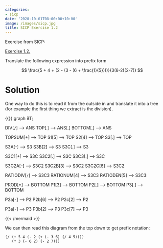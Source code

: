 ```yaml
---
categories:
- sicp
date: '2020-10-01T08:00:00+10:00'
image: /images/sicp.jpg
title: SICP Exercise 1.2
---
```


Exercise from SICP:

[Exercise 1.2.](https://mitp-content-server.mit.edu/books/content/sectbyfn/books_pres_0/6515/sicp.zip/full-text/book/book-Z-H-10.html#%25_thm_1.2) 

Translate the following expression into prefix form

$$ \frac{5 + 4 + (2 - (3 - (6 + \frac{1}{5})))}{3(6-2)(2-7)} $$

# Solution

One way to do this is to read it from the outside in and translate it into a tree (for example the first thing we extract is the division).

{{<mermaid>}}
graph BT;

DIV[`/`] --> ANS
TOP[.] --> ANS[.]
BOTTOM[.] --> ANS

TOPSUM[+] --> TOP
S1[5] --> TOP
S2[4] --> TOP
S3[.] --> TOP

S3A[-] --> S3
S3B[2] --> S3
S3C[.] --> S3

S3C1[+] --> S3C
S3C2[.] --> S3C
S3C3[.] --> S3C

S3C2A[-] --> S3C2
S3C2B[3] --> S3C2
S3C2C[6] --> S3C2

RATIODIV[`/`] --> S3C3
RATIONUM[4] --> S3C3
RATIODEN[5] --> S3C3



PROD[*] --> BOTTOM
P1[3] --> BOTTOM
P2[.] --> BOTTOM
P3[.] --> BOTTOM

P2a[-] --> P2
P2b[6] --> P2
P2c[2] --> P2

P3a[-] --> P3
P3b[2] -->  P3
P3c[7] --> P3


{{< /mermaid >}}


We can then read this diagram from the top down to get prefix notation:

```
(/ (+ 5 4 (- 2 (+ (- 3 6) (/ 4 5))))
   (* 3 (- 6 2) (- 2 7)))
```